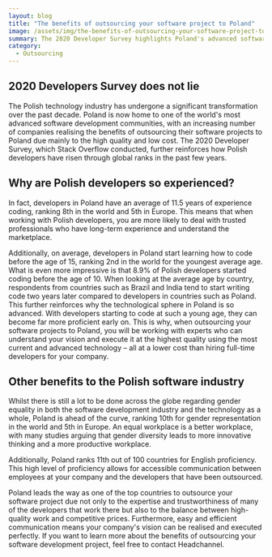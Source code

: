 ```yaml
---
layout: blog
title: "The benefits of outsourcing your software project to Poland"
image: /assets/img/the-benefits-of-outsourcing-your-software-project-to-poland.jpg
summary: The 2020 Developer Survey highlights Poland's advanced software development scene, marked by experienced, young coders, gender diversity, and strong English skills, making it an ideal outsourcing destination for quality, cost-effective software solutions.
category:
  - Outsourcing
---
```


## 2020 Developers Survey does not lie
The Polish technology industry has undergone a significant transformation over the past decade. Poland is now home to one of the world's most advanced software development communities, with an increasing number of companies realising the benefits of outsourcing their software projects to Poland due mainly to the high quality and low cost. The 2020 Developer Survey, which Stack Overflow conducted, further reinforces how Polish developers have risen through global ranks in the past few years.

## Why are Polish developers so experienced?
In fact, developers in Poland have an average of 11.5 years of experience coding, ranking 8th in the world and 5th in Europe. This means that when working with Polish developers, you are more likely to deal with trusted professionals who have long-term experience and understand the marketplace.

Additionally, on average, developers in Poland start learning how to code before the age of 15, ranking 2nd in the world for the youngest average age. What is even more impressive is that 8.9% of Polish developers started coding before the age of 10. When looking at the average age by country, respondents from countries such as Brazil and India tend to start writing code two years later compared to developers in countries such as Poland. This further reinforces why the technological sphere in Poland is so advanced. With developers starting to code at such a young age, they can become far more proficient early on. This is why, when outsourcing your software projects to Poland, you will be working with experts who can understand your vision and execute it at the highest quality using the most current and advanced technology – all at a lower cost than hiring full-time developers for your company.

## Other benefits to the Polish software industry
Whilst there is still a lot to be done across the globe regarding gender equality in both the software development industry and the technology as a whole, Poland is ahead of the curve, ranking 10th for gender representation in the world and 5th in Europe. An equal workplace is a better workplace, with many studies arguing that gender diversity leads to more innovative thinking and a more productive workplace.

Additionally, Poland ranks 11th out of 100 countries for English proficiency. This high level of proficiency allows for accessible communication between employees at your company and the developers that have been outsourced.

Poland leads the way as one of the top countries to outsource your software project due not only to the expertise and trustworthiness of many of the developers that work there but also to the balance between high-quality work and competitive prices. Furthermore, easy and efficient communication means your company's vision can be realised and executed perfectly. If you want to learn more about the benefits of outsourcing your software development project, feel free to contact Headchannel.
